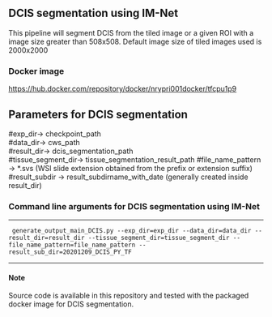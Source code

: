 ## DCIS segmentation using IM-Net

This pipeline will segment DCIS from the tiled image or a given ROI with a image size greater than 508x508. Default image size of tiled images used is 2000x2000

### Docker image 

https://hub.docker.com/repository/docker/nrypri001docker/tfcpu1p9


## Parameters for DCIS segmentation

#exp_dir-> checkpoint_path                        
#data_dir-> cws_path                               
#result_dir-> dcis_segmentation_path                                    
#tissue_segment_dir-> tissue_segmentation_result_path
#file_name_pattern -> *.svs (WSI slide extension obtained from the prefix or extension suffix)
#result_subdir -> result_subdirname_with_date (generally created inside result_dir)

### Command line arguments for DCIS segmentation using IM-Net
--------------------------------------------------------------------------------------------------------------------------

``` generate_output_main_DCIS.py --exp_dir=exp_dir --data_dir=data_dir --result_dir=result_dir --tissue_segment_dir=tissue_segment_dir --file_name_pattern=file_name_pattern --result_sub_dir=20201209_DCIS_PY_TF```

--------------------------------------------------------------------------------------------------------------------------

#### Note
Source code is available in this repository and tested with the packaged docker image for DCIS segmentation.
